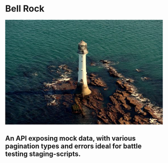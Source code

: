 # Bell Rock

![Image of Bell Rosk](/assets/bell-rock.jpg)

## An API exposing mock data, with various pagination types and errors ideal for battle testing staging-scripts.


